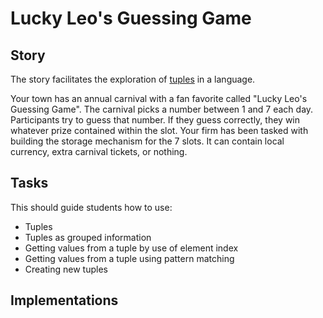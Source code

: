 # Lucky Leo's Guessing Game

## Story

The story facilitates the exploration of [tuples][type-tuple] in a language.

Your town has an annual carnival with a fan favorite called "Lucky Leo's Guessing Game".
The carnival picks a number between 1 and 7 each day. Participants try to guess that number. If they guess correctly, they win whatever prize contained within the slot.
Your firm has been tasked with building the storage mechanism for the 7 slots. It can contain local currency, extra carnival tickets, or nothing.

## Tasks

This should guide students how to use:

- Tuples
- Tuples as grouped information
- Getting values from a tuple by use of element index
- Getting values from a tuple using pattern matching
- Creating new tuples

## Implementations

[type-tuple]: ../types/tuple.md
